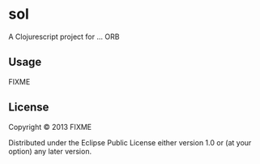 # sol

A Clojurescript project for ... ORB

## Usage

FIXME

## License

Copyright © 2013 FIXME

Distributed under the Eclipse Public License either version 1.0 or (at
your option) any later version.

